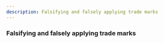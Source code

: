 ```yaml
---
description: Falsifying and falsely applying trade marks
---
```


### Falsifying and falsely applying trade marks

